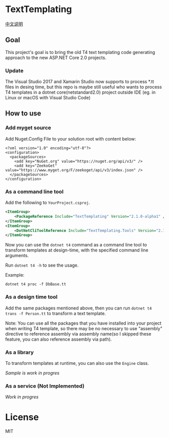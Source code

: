 # TextTemplating

[中文说明](README.CHS.md)

## Goal
This project's goal is to bring the old T4 text templating code generating approach to the new ASP.NET Core 2.0 projects.

### Update 
The Visual Studio 2017 and Xamarin Studio now supports to process *.tt files in desing time, but this repo is maybe still useful who wants to process T4 templates in a dotnet core(netstandard2.0) project outside IDE (eg. in Linux or macOS with Visual Studio Code)

## How to use

### Add myget source

Add Nuget.Config File to your solution root with content below:
```
<?xml version="1.0" encoding="utf-8"?>
<configuration>
  <packageSources>
    <add key="NuGet.org" value="https://nuget.org/api/v3/" />
    <add key="ZeekoGet" value="https://www.myget.org/F/zeekoget/api/v3/index.json" />
  </packageSources>
</configuration>
```

### As a command line tool
Add the following to  `YourProject.csproj`.

```xml
<ItemGroup>
    <PackageReference Include="TextTemplating" Version="2.1.0-alpha1" />
</ItemGroup>
<ItemGroup>
    <DotNetCliToolReference Include="TextTemplating.Tools" Version="2.1.0-alpha1" />
</ItemGroup>
```

Now you can use the `dotnet t4` command as a command line tool to transform templates at design-time, with the specified command line arguments.

Run `dotnet t4 -h` to see the usage.

Example:
```Batchfile
dotnet t4 proc -f DbBase.tt
```

### As a design time tool
Add the same packages mentioned above, then you can run `dotnet t4 trans -f Person.tt` to transform a text template.

Note: You can use all the packages that you have installed into your project when writing T4 template, so there may be no necessary to use "assembly" directive to reference assembly via assembly name(so I skipped these feature, you can also reference assembly via path).


### As a library
To transform templates at runtime, you can also use the `Engine` class.

*Sample is work in progres*

### As a service (Not Implemented)
*Work in progres*

# License
MIT

